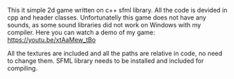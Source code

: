 This it simple 2d game written on c++ sfml library.
All the code is devided in cpp and header classes.
Unfortunatelly this game does not have any sounds, as some sound libraries did not work on Windows with my compiler.
Here you can watch a demo of my game:
https://youtu.be/xtAaMew_tBo

All the textures are included and all the paths are relative in code, no need to change them. 
SFML library needs to be installed and included for compiling.
